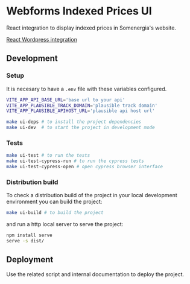 # Webforms Indexed Prices UI

React integration to display indexed prices in Somenergia's website.

[React Wordpress integration](https://github.com/Som-Energia/react-wordpress/)

## Development

### Setup

It is necesary to have a `.env` file with these variables configured.

```bash
VITE_APP_API_BASE_URL='base url to your api'
VITE_APP_PLAUSIBLE_TRACK_DOMAIN='plausible track domain'
VITE_APP_PLAUSIBLE_APIHOST_URL='plausible api host url'
```

```bash
make ui-deps # to install the project dependencies
make ui-dev  # to start the project in development mode
```

### Tests

```bash
make ui-test # to run the tests
make ui-test-cypress-run # to run the cypress tests
make ui-test-cypress-open # open cypress browser interface
```

### Distribution build

To check a distribution build of the project in your local development environment you can build the project:

```bash
make ui-build # to build the project
```

and run a http local server to serve the project:

```bash
npm install serve
serve -s dist/
```

## Deployment

Use the related script and internal documentation to deploy the project.
